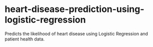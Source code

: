 # heart-disease-prediction-using-logistic-regression
Predicts the likelihood of heart disease using Logistic Regression and patient health data.
